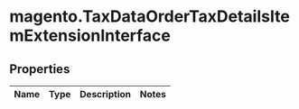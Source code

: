# magento.TaxDataOrderTaxDetailsItemExtensionInterface

## Properties
Name | Type | Description | Notes
------------ | ------------- | ------------- | -------------


